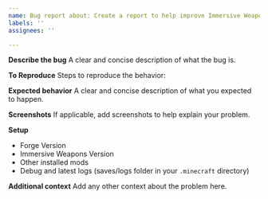 ```yaml
---
name: Bug report about: Create a report to help improve Immersive Weapons title: "[BUG] Short line describing the issue"
labels: ''
assignees: ''

---
```


**Describe the bug**
A clear and concise description of what the bug is.

**To Reproduce**
Steps to reproduce the behavior:

**Expected behavior**
A clear and concise description of what you expected to happen.

**Screenshots**
If applicable, add screenshots to help explain your problem.

**Setup**

- Forge Version
- Immersive Weapons Version
- Other installed mods
- Debug and latest logs (saves/logs folder in your `.minecraft` directory)

**Additional context**
Add any other context about the problem here.